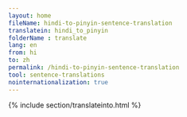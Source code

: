 ```yaml
---
layout: home
fileName: hindi-to-pinyin-sentence-translation
translatein: hindi_to_pinyin
folderName : translate
lang: en
from: hi
to: zh
permalink: /hindi-to-pinyin-sentence-translation
tool: sentence-translations
nointernationalization: true
---
```

{% include section/translateinto.html %}
